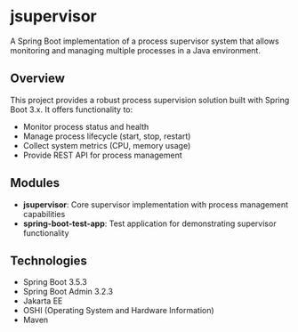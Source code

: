 # jsupervisor

A Spring Boot implementation of a process supervisor system that allows monitoring and managing multiple processes in a
Java environment.

## Overview

This project provides a robust process supervision solution built with Spring Boot 3.x. It offers functionality to:

- Monitor process status and health
- Manage process lifecycle (start, stop, restart)
- Collect system metrics (CPU, memory usage)
- Provide REST API for process management

## Modules

- **jsupervisor**: Core supervisor implementation with process management capabilities
- **spring-boot-test-app**: Test application for demonstrating supervisor functionality

## Technologies

- Spring Boot 3.5.3
- Spring Boot Admin 3.2.3
- Jakarta EE
- OSHI (Operating System and Hardware Information)
- Maven



